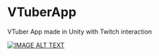 # VTuberApp
VTuber App made in Unity with Twitch interaction

[![IMAGE ALT TEXT](http://img.youtube.com/vi/https://www.youtube.com/watch?v=3b3JAV22rc0&ab_channel=TheDilzO/0.jpg)](https://www.youtube.com/watch?v=3b3JAV22rc0&ab_channel=TheDilzO "VTuber App")
